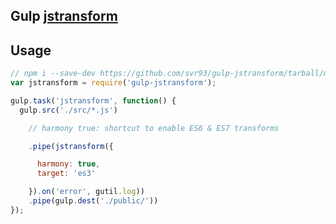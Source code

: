 ## Gulp [jstransform](https://github.com/facebook/jstransform/)

## Usage

```javascript
// npm i --save-dev https://github.com/svr93/gulp-jstransform/tarball/master
var jstransform = require('gulp-jstransform');

gulp.task('jstransform', function() {
  gulp.src('./src/*.js')

    // harmony true: shortcut to enable ES6 & ES7 transforms

    .pipe(jstransform({

      harmony: true,
      target: 'es3'

    }).on('error', gutil.log))
    .pipe(gulp.dest('./public/'))
});
```
